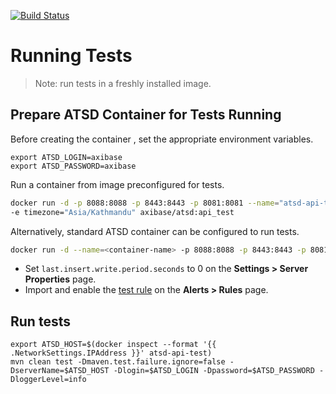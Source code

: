 [![Build Status](https://travis-ci.org/axibase/atsd-api-test.svg?branch=master)](https://travis-ci.org/axibase/atsd-api-test)

# Running Tests

> Note: run tests in a freshly installed image.

## Prepare ATSD Container for Tests Running

Before creating the container , set the appropriate environment variables.

```
export ATSD_LOGIN=axibase
export ATSD_PASSWORD=axibase
```

Run a container from image preconfigured for tests.

```bash
docker run -d -p 8088:8088 -p 8443:8443 -p 8081:8081 --name="atsd-api-test" -e axiname="$ATSD_LOGIN" -e axipass="$ATSD_PASSWORD" \
-e timezone="Asia/Kathmandu" axibase/atsd:api_test
```

Alternatively, standard ATSD container can be configured to run tests.

```bash
docker run -d --name=<container-name> -p 8088:8088 -p 8443:8443 -p 8081:8081 -p 8082:8082/udp axibase/atsd:latest
```

* Set `last.insert.write.period.seconds` to 0 on the **Settings > Server Properties** page.
* Import and enable the [test rule](https://raw.githubusercontent.com/axibase/dockers/atsd_api_test/rules.xml) on the **Alerts > Rules** page.

## Run tests

```
export ATSD_HOST=$(docker inspect --format '{{ .NetworkSettings.IPAddress }}' atsd-api-test)
mvn clean test -Dmaven.test.failure.ignore=false -DserverName=$ATSD_HOST -Dlogin=$ATSD_LOGIN -Dpassword=$ATSD_PASSWORD -DloggerLevel=info
```

